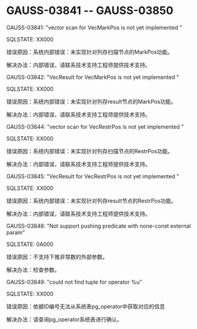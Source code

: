# GAUSS-03841 -- GAUSS-03850<a name="ZH-CN_TOPIC_0302072621"></a>

GAUSS-03841: "vector scan for VecMarkPos is not yet implemented "

SQLSTATE: XX000

错误原因：系统内部错误：未实现针对列存扫描节点的MarkPos功能。

解决办法：内部错误，请联系技术支持工程师提供技术支持。

GAUSS-03842: "VecResult for VecMarkPos is not yet implemented "

SQLSTATE: XX000

错误原因：系统内部错误：未实现针对列存result节点的MarkPos功能。

解决办法：内部错误，请联系技术支持工程师提供技术支持。

GAUSS-03844: "vector scan for VecRestrPos is not yet implemented "

SQLSTATE: XX000

错误原因：系统内部错误：未实现针对列存扫描节点的RestrPos功能。

解决办法：内部错误，请联系技术支持工程师提供技术支持。

GAUSS-03845: "VecResult for VecRestrPos is not yet implemented "

SQLSTATE: XX000

错误原因：系统内部错误：未实现针对列存result节点的RestrPos功能。

解决办法：内部错误，请联系技术支持工程师提供技术支持。

GAUSS-03848: "Not support pushing predicate with none-const external param"

SQLSTATE: 0A000

错误原因：不支持下推非常数的外部参数。

解决办法：检查参数。

GAUSS-03849: "could not find tuple for operator %u"

SQLSTATE: XX000

错误原因：依据ID编号无法从系统表pg\_operator中获取对应的信息

解决办法：请查询pg\_operator系统表进行确认。
